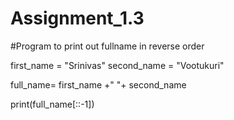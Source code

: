 # Assignment_1.3
#Program to print out fullname in reverse order

first_name = "Srinivas"
second_name = "Vootukuri"

full_name= first_name +" "+ second_name

print(full_name[::-1])
